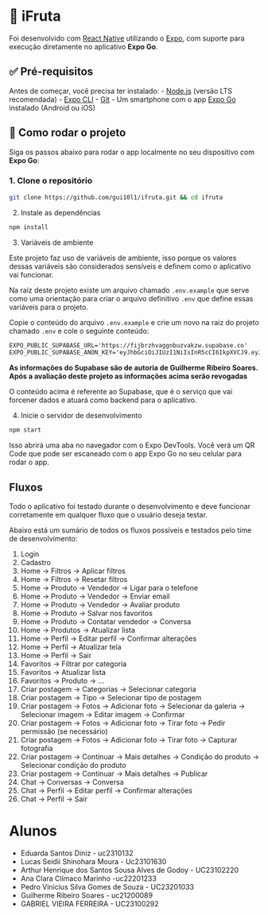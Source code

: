 
# 📱 iFruta

Foi desenvolvido com [React Native](https://reactnative.dev/) utilizando o [Expo](https://expo.dev/), com suporte para execução diretamente no aplicativo **Expo Go**. 

## ✅ Pré-requisitos

Antes de começar, você precisa ter instalado: - [Node.js](https://nodejs.org/) (versão LTS recomendada) - [Expo CLI](https://docs.expo.dev/get-started/installation/) - [Git](https://git-scm.com/) - Um smartphone com o app [Expo Go](https://expo.dev/client) instalado (Android ou iOS)

## 🚀 Como rodar o projeto

Siga os passos abaixo para rodar o app localmente no seu dispositivo com **Expo Go**: 

### 1. Clone o repositório 

```bash
git clone https://github.com/gui10l1/ifruta.git && cd ifruta
```

2. Instale as dependências
```bash
npm install
```

3. Variáveis de ambiente

Este projeto faz uso de variáveis de ambiente, isso porque os valores dessas variáveis
são considerados sensíveis e definem como o aplicativo vai funcionar.

Na raiz deste projeto existe um arquivo chamado `.env.example` que serve como uma orientação
para criar o arquivo definitivo `.env` que define essas variáveis para o projeto.

Copie o conteúdo do arquivo `.env.example` e crie um novo na raiz do projeto chamado `.env`
e cole o seguinte conteúdo:

```txt
EXPO_PUBLIC_SUPABASE_URL='https://fijbrzhvaggnbuzvakzw.supabase.co'
EXPO_PUBLIC_SUPABASE_ANON_KEY='eyJhbGciOiJIUzI1NiIsInR5cCI6IkpXVCJ9.eyJpc3MiOiJzdXBhYmFzZSIsInJlZiI6ImZpamJyemh2YWdnbmJ1enZha3p3Iiwicm9sZSI6ImFub24iLCJpYXQiOjE3NTAwODQwNTAsImV4cCI6MjA2NTY2MDA1MH0.VojOLXXpOTr1ecsfY1tbCWGOJD2SdeN0xEn7incRS_M'
```

**As informações do Supabase são de autoria de Guilherme Ribeiro Soares. Após a avaliação deste projeto as informações acima serão revogadas**

O conteúdo acima é referente ao Supabase, que é o serviço que vai forcener dados e atuará como backend para o aplicativo.

4. Inicie o servidor de desenvolvimento
```bash
npm start
```

Isso abrirá uma aba no navegador com o Expo DevTools. Você verá um QR Code que pode ser escaneado com o app Expo Go no seu celular para rodar o app.

## Fluxos

Todo o aplicativo foi testado durante o desenvolvimento e deve funcionar corretamente em qualquer fluxo que o usuário deseja testar.

Abaixo está um sumário de todos os fluxos possíveis e testados pelo time de desenvolvimento:

1. Login
2. Cadastro
3. Home -> Filtros -> Aplicar filtros
4. Home -> Filtros -> Resetar filtros
5. Home -> Produto -> Vendedor -> Ligar para o telefone
6. Home -> Produto -> Vendedor -> Enviar email
7. Home -> Produto -> Vendedor -> Avaliar produto
8. Home -> Produto -> Salvar nos favoritos
8. Home -> Produto -> Contatar vendedor -> Conversa
9. Home -> Produtos -> Atualizar lista
10. Home -> Perfil -> Editar perfil -> Confirmar alterações
11. Home -> Perfil -> Atualizar tela
12. Home -> Perfil -> Sair
13. Favoritos -> Filtrar por categoria
14. Favoritos -> Atualizar lista
15. Favoritos -> Produto -> ...
16. Criar postagem -> Categorias -> Selecionar categoria
17. Criar postagem -> Tipo -> Selecionar tipo de postagem
18. Criar postagem -> Fotos -> Adicionar foto -> Selecionar da galeria -> Selecionar imagem -> Editar imagem -> Confirmar
19. Criar postagem -> Fotos -> Adicionar foto -> Tirar foto -> Pedir permissão (se necessário)
20. Criar postagem -> Fotos -> Adicionar foto -> Tirar foto -> Capturar fotografia
21. Criar postagem -> Continuar -> Mais detalhes -> Condição do produto -> Selecionar condição do produto
22. Criar postagem -> Continuar -> Mais detalhes -> Publicar
23. Chat -> Conversas -> Conversa
24. Chat -> Perfil -> Editar perfil -> Confirmar alterações
25. Chat -> Perfil -> Sair

# Alunos

- Eduarda Santos Diniz - uc2310132
- Lucas Seidii Shinohara Moura - Uc23101630
- Arthur Henrique dos Santos Sousa Alves de Godoy - UC23102220
- Ana Clara Clímaco Marinho -uc22201233
- Pedro Vinicius Silva Gomes de Souza - UC23201033
- Guilherme Ribeiro Soares - uc21200089
- GABRIEL VIEIRA FERREIRA - UC23100292
